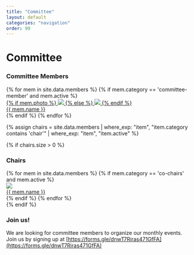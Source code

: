 ```yaml
---
title: "Committee"
layout: default
categories: "navigation"
order: 99
---
```


# Committee

<!-- NOTE: This page is automatically generated from _data/members.yml -->

<h3>Committee Members</h3>
<div class="member-profiles-grid">
{% for mem in site.data.members %}
{% if mem.category == 'committee-member' and mem.active %}
<a href="{{mem.website}}">
<div class="member-profile">
<div class="member-photo-container">
{% if mem.photo %}
<img class="member-photo" src="{{ mem.photo | relative_url }}"/>
{% else %}
<img class="member-photo" src="{{ '/assets/img/profile-placeholder.png' | relative_url }}"/>
{% endif %}
</div>
<div class="member-name">{{ mem.name }}</div>
</div>
</a>
{% endif %}
{% endfor %}
</div>

{% assign chairs = site.data.members
    | where_exp: "item", "item.category contains 'chair'"
    | where_exp: "item", "item.active"
%}

{% if chairs.size > 0 %}
<h3>Chairs</h3>
<div class="member-profiles-grid">
{% for mem in site.data.members %}
{% if mem.category == 'co-chairs' and mem.active %}
<a href="{{mem.website}}">
<div class="member-profile">
<img class="member-photo" src="{{ mem.photo | relative_url }}"/>
<div class="member-name">{{ mem.name }}</div>
</div>
</a>
{% endif %}
{% endfor %}
</div>
{% endif %}

<h3>Join us!</h3>

We are looking for committee members to organize our monthly events. 
<br>Join us by signing up at [https://forms.gle/dnwT7Riras471GfFA](https://forms.gle/dnwT7Riras471GfFA)
